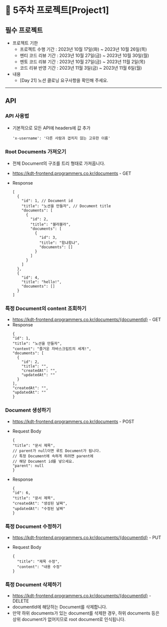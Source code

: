# 📌 5주차 프로젝트[Project1]

## 필수 프로젝트

- 프로젝트 기한
  - 프로젝트 수행 기간 : 2023년 10월 17일(화) ~ 2023년 10월 26일(목)
  - 멘티 코드 리뷰 기간 : 2023년 10월 27일(금) ~ 2023년 10월 30일(월)
  - 멘토 코드 리뷰 기간 : 2023년 10월 27일(금) ~ 2023년 11월 2일(목)
  - 코드 리뷰 반영 기간 : 2023년 11월 3일(금) ~ 2023년 11월 6일(월)
- 내용
  - [Day 21] 노션 클로닝 요구사항을 확인해 주세요.

---

## API

### API 사용법

- 기본적으로 모든 API에 headers에 값 추가

  ```
  'x-username': '다른 사람과 겹치지 않는 고유한 이름'
  ```

### Root Documents 가져오기

- 전체 Document의 구조를 트리 형태로 가져옵니다.
- https://kdt-frontend.programmers.co.kr/documents - GET
- Response

  ```
  [
    {
      "id": 1, // Document id
      "title": "노션을 만들자", // Document title
      "documents": [
        {
          "id": 2,
          "title": "블라블라",
          "documents": [
            {
              "id": 3,
              "title": "함냐함냐",
              "documents": []
            }
          ]
        }
      ]
    },
    {
      "id": 4,
      "title": "hello!",
      "documents": []
    }
  ]
  ```

### 특정 Document의 content 조회하기

- https://kdt-frontend.programmers.co.kr/documents/{documentId} - GET
- Response
  ```
  {
  "id": 1,
  "title": "노션을 만들자",
  "content": "즐거운 자바스크립트의 세계!",
  "documents": [
    {
      "id": 2,
      "title": "",
      "createdAt": "",
      "updatedAt": ""
    }
  ],
  "createdAt": "",
  "updatedAt": ""
  }
  ```

### Document 생성하기

- https://kdt-frontend.programmers.co.kr/documents - POST

- Request Body

  ```
  {
  "title": "문서 제목",
  // parent가 null이면 루트 Document가 됩니다.
  // 특정 Document에 속하게 하려면 parent에
  // 해당 Document id를 넣으세요.
  "parent": null
  }
  ```

- Response

  ```
  {
  "id": 6,
  "title": "문서 제목",
  "createdAt": "생성된 날짜",
  "updatedAt": "수정된 날짜"
  }
  ```

### 특정 Document 수정하기

- https://kdt-frontend.programmers.co.kr/documents/{documentId} - PUT
- Request Body

  ```
  {
    "title": "제목 수정",
    "content": "내용 수정"
  }
  ```

### 특정 Document 삭제하기

- https://kdt-frontend.programmers.co.kr/documents/{documentId} - DELETE
- documentId에 해당하는 Document를 삭제합니다.
- 만약 하위 documents가 있는 document를 삭제한 경우, 하위 documents 등은 상위 document가 없어지므로 root document로 인식됩니다.
